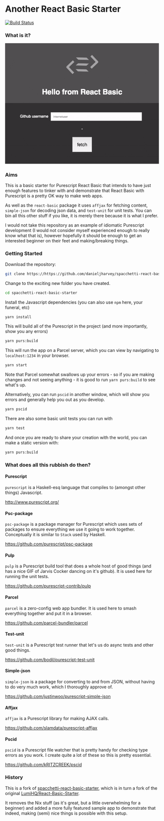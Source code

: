 # Another React Basic Starter

[![Build Status](https://travis-ci.org/danieljharvey/another-react-basic-starter.svg?branch=master)](https://travis-ci.org/danieljharvey/another-react-basic-starter)

### What is it?

![Demonstration of app](./static/demo.gif)

### Aims

This is a basic starter for Purescript React Basic that intends to have just enough features to tinker with and demonstrate that React Basic with Purescript is a pretty OK way to make web apps.

As well as the `react-basic` package it uses `affjax` for fetching content, `simple-json` for decoding json data, and `test-unit` for unit tests. You can bin all this other stuff if you like, it is merely there because it is what I prefer.

I would not take this repository as an example of idiomatic Purescript development (I would not consider myself experienced enough to really know what that is), however hopefully it should be enough to get an interested beginner on their feet and making/breaking things.

### Getting Started

Download the repository:

```bash
git clone https://https://github.com/danieljharvey/spacchetti-react-basic-starter
```

Change to the exciting new folder you have created.

```bash
cd spacchetti-react-basic-starter
```

Install the Javascript dependencies (you can also use `npm` here, your funeral, etc)

```bash
yarn install
```

This will build all of the Purescript in the project (and more importantly, show you any errors)

```bash
yarn purs:build
```

This will run the app on a Parcel server, which you can view by navigating to `localhost:1234` in your browser.

```bash
yarn start
```

Note that Parcel somewhat swallows up your errors - so if you are making changes and not seeing anything - it is good to run `yarn purs:build` to see what's up.

Alternatively, you can run `pscid` in another window, which will show you errors and generally help you out as you develop.

```bash
yarn pscid
```

There are also some basic unit tests you can run with

```bash
yarn test
```

And once you are ready to share your creation with the world, you can make a static version with:

```bash
yarn purs:build
```

### What does all this rubbish do then?

#### Purescript

`purescript` is a Haskell-esq language that compiles to (amongst other things) Javascript.

<http://www.purescript.org/>

#### Psc-package

`psc-package` is a package manager for Purescript which uses sets of packages to ensure everything we use it going to work together. Conceptually it is similar to `Stack` used by Haskell.

<https://github.com/purescript/psc-package>

#### Pulp

`pulp` is a Purescript build tool that does a whole host of good things (and has a nice GIF of Jarvis Cocker dancing on it's github). It is used here for running the unit tests.

<https://github.com/purescript-contrib/pulp>

#### Parcel

`parcel` is a zero-config web app bundler. It is used here to smash everything together and put it in a browser.

<https://github.com/parcel-bundler/parcel>

#### Test-unit

`test-unit` is a Purescript test runner that let's us do async tests and other good things.

<https://github.com/bodil/purescript-test-unit>

#### Simple-json

`simple-json` is a package for converting to and from JSON, without having to do very much work, which I thoroughly approve of.

<https://github.com/justinwoo/purescript-simple-json>

#### Affjax

`affjax` is a Purescript library for making AJAX calls.

<https://github.com/slamdata/purescript-affjax>

#### Pscid

`pscid` is a Purescript file watcher that is pretty handy for checking type errors as you work. I create quite a lot of these so this is pretty essential.

<https://github.com/kRITZCREEK/pscid>

### History

This is a fork of [spacchetti-react-basic-starter](https://github.com/justinwoo/spacchetti-react-basic-starter), which is in turn a fork of the original [LumiHQ/React-Basic-Starter](https://github.com/lumihq/react-basic-starter).

It removes the Nix stuff (as it's great, but a little overwhelming for a beginner) and added a more fully featured sample app to demonstrate that indeed, making (semi) nice things is possible with this setup.
